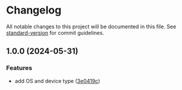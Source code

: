 # Changelog

All notable changes to this project will be documented in this file. See [standard-version](https://github.com/conventional-changelog/standard-version) for commit guidelines.

## 1.0.0 (2024-05-31)


### Features

* add OS and device type ([3e0419c](https://github.com/sozonome/ua-check/commit/3e0419ce7d36605cfe14ef1aaf973f721c55ab1b))
